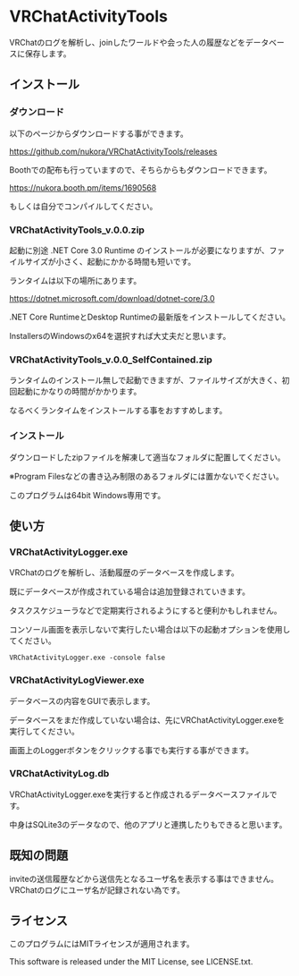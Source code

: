 VRChatActivityTools
====

VRChatのログを解析し、joinしたワールドや会った人の履歴などをデータベースに保存します。

## インストール

### ダウンロード

以下のページからダウンロードする事ができます。

https://github.com/nukora/VRChatActivityTools/releases

Boothでの配布も行っていますので、そちらからもダウンロードできます。

https://nukora.booth.pm/items/1690568

もしくは自分でコンパイルしてください。

### VRChatActivityTools_v.0.0.zip

起動に別途 .NET Core 3.0 Runtime のインストールが必要になりますが、ファイルサイズが小さく、起動にかかる時間も短いです。

ランタイムは以下の場所にあります。

https://dotnet.microsoft.com/download/dotnet-core/3.0

.NET Core RuntimeとDesktop Runtimeの最新版をインストールしてください。

InstallersのWindowsのx64を選択すれば大丈夫だと思います。

### VRChatActivityTools_v.0.0_SelfContained.zip

ランタイムのインストール無しで起動できますが、ファイルサイズが大きく、初回起動にかなりの時間がかかります。

なるべくランタイムをインストールする事をおすすめします。

### インストール

ダウンロードしたzipファイルを解凍して適当なフォルダに配置してください。

※Program Filesなどの書き込み制限のあるフォルダには置かないでください。

このプログラムは64bit Windows専用です。

## 使い方

### VRChatActivityLogger.exe
VRChatのログを解析し、活動履歴のデータベースを作成します。

既にデータベースが作成されている場合は追加登録されていきます。

タスクスケジューラなどで定期実行されるようにすると便利かもしれません。

コンソール画面を表示しないで実行したい場合は以下の起動オプションを使用してください。

```
VRChatActivityLogger.exe -console false
```

### VRChatActivityLogViewer.exe
データベースの内容をGUIで表示します。

データベースをまだ作成していない場合は、先にVRChatActivityLogger.exeを実行してください。

画面上のLoggerボタンをクリックする事でも実行する事ができます。

### VRChatActivityLog.db
VRChatActivityLogger.exeを実行すると作成されるデータベースファイルです。

中身はSQLite3のデータなので、他のアプリと連携したりもできると思います。

## 既知の問題

inviteの送信履歴などから送信先となるユーザ名を表示する事はできません。VRChatのログにユーザ名が記録されない為です。

## ライセンス

このプログラムにはMITライセンスが適用されます。

This software is released under the MIT License, see LICENSE.txt.


